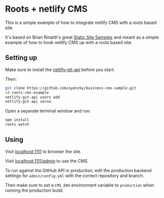 # Roots + netlify CMS

This is a simple example of how to integrate netlify CMS with a roots based site.

It's based on Brian Rinaldi's great [Static Site Samples](https://github.com/remotesynth/Static-Site-Samples) and meant as a simple example of how to hook netlify CMS up with a roots based site.

## Setting up

Make sure to install the [netlify-git-api](https://github.com/netlify/netlify-git-api) before you start.

Then:

```bash
git clone https://github.com/ayenzky/business-cms-sample.git
cd roots-cms-example
netlify-git-api users add
netlify-git-api serve
```

Open a separate terminal window and run:

```bash
npm install
roots watch
```

## Using

Visit [localhost:1111](http://localhost:1111/) to browser the site.

Visit [localhost:1111/admin](http://localhost:1111/admin) to use the CMS.

To run against the GitHub API in production, edit the production backend settings for `admin/config.yml` with the correct repository and branch.

Then make sure to set a `CMS_ENV` environment variable to `production` when running the production build.
